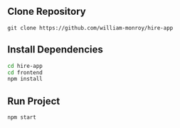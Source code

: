 ## Clone Repository

`git clone https://github.com/william-monroy/hire-app`

## Install Dependencies

```bash
cd hire-app
cd frontend
npm install
```

## Run Project

`npm start`
